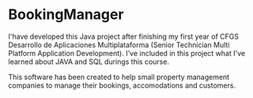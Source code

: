 # BookingManager
 I'have developed this Java project after finishing my first year of CFGS Desarrollo de Aplicaciones Multiplataforma (Senior Technician Multi Platform Application Development). 
 I've included in this project what I've learned about JAVA and SQL durings this course. 
 
 
 This software has been created to help small property management companies to manage their bookings, accomodations and customers.
